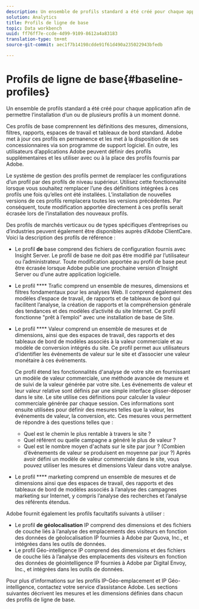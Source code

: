 ```yaml
---
description: Un ensemble de profils standard a été créé pour chaque application afin de permettre l’installation d’un ou de plusieurs profils à un moment donné.
solution: Analytics
title: Profils de ligne de base
topic: Data workbench
uuid: ff76ff7e-ccde-4d99-9109-8612a4a83183
translation-type: tm+mt
source-git-commit: aec1f7b14198cdde91f61d490a235022943bfedb

---
```



# Profils de ligne de base{#baseline-profiles}

Un ensemble de profils standard a été créé pour chaque application afin de permettre l’installation d’un ou de plusieurs profils à un moment donné.

Ces profils de base comprennent les définitions des mesures, dimensions, filtres, rapports, espaces de travail et tableaux de bord standard. Adobe met à jour ces profils en permanence et les met à la disposition de ses concessionnaires via son programme de support logiciel. En outre, les utilisateurs d’applications Adobe peuvent définir des profils supplémentaires et les utiliser avec ou à la place des profils fournis par Adobe.

Le système de gestion des profils permet de remplacer les configurations d’un profil par des profils de niveau supérieur. Utilisez cette fonctionnalité lorsque vous souhaitez remplacer l’une des définitions intégrées à ces profils une fois qu’elles ont été installées. L’installation de nouvelles versions de ces profils remplacera toutes les versions précédentes. Par conséquent, toute modification apportée directement à ces profils serait écrasée lors de l’installation des nouveaux profils.

Des profils de marchés verticaux ou de types spécifiques d’entreprises ou d’industries peuvent également être disponibles auprès d’Adobe ClientCare. Voici la description des profils de référence :

* Le profil **de** base comprend des fichiers de configuration fournis avec Insight Server. Le profil de base ne doit pas être modifié par l’utilisateur ou l’administrateur. Toute modification apportée au profil de base peut être écrasée lorsque Adobe publie une prochaine version d’Insight Server ou d’une autre application logicielle.
* Le profil **** Trafic comprend un ensemble de mesures, dimensions et filtres fondamentaux pour les analyses Web. Il comprend également des modèles d’espace de travail, de rapports et de tableaux de bord qui facilitent l’analyse, la création de rapports et la compréhension générale des tendances et des modèles d’activité du site Internet. Ce profil fonctionne &quot;prêt à l’emploi&quot; avec une installation de base de Site.
* Le profil **** Valeur comprend un ensemble de mesures et de dimensions, ainsi que des espaces de travail, des rapports et des tableaux de bord de modèles associés à la valeur commerciale et au modèle de conversion intégrés du site. Ce profil permet aux utilisateurs d’identifier les événements de valeur sur le site et d’associer une valeur monétaire à ces événements.

   Ce profil étend les fonctionnalités d&#39;analyse de votre site en fournissant un modèle de valeur commerciale, une méthode avancée de mesure et de suivi de la valeur générée par votre site. Les événements de valeur et leur valeur relative sont définis par une simple interface glisser-déposer dans le site. Le site utilise ces définitions pour calculer la valeur commerciale générée par chaque session. Ces informations sont ensuite utilisées pour définir des mesures telles que la valeur, les événements de valeur, la conversion, etc. Ces mesures vous permettent de répondre à des questions telles que :

   * Quel est le chemin le plus rentable à travers le site ?
   * Quel référent ou quelle campagne a généré le plus de valeur ?
   * Quel est le nombre moyen d&#39;achats sur le site par jour ? (Combien d’événements de valeur se produisent en moyenne par jour ?)
   Après avoir défini un modèle de valeur commerciale dans le site, vous pouvez utiliser les mesures et dimensions Valeur dans votre analyse.

* Le profil **** marketing comprend un ensemble de mesures et de dimensions ainsi que des espaces de travail, des rapports et des tableaux de bord de modèles associés à l’analyse des campagnes marketing sur Internet, y compris l’analyse des recherches et l’analyse des référents étendus.

Adobe fournit également les profils facultatifs suivants à utiliser :

* Le profil **de géolocalisation** IP comprend des dimensions et des fichiers de couche liés à l’analyse des emplacements des visiteurs en fonction des données de géolocalisation IP fournies à Adobe par Quova, Inc., et intégrées dans les outils de données.
* Le profil Géo-intelligence IP comprend des dimensions et des fichiers de couche liés à l’analyse des emplacements des visiteurs en fonction des données de géointelligence IP fournies à Adobe par Digital Envoy, Inc., et intégrées dans les outils de données.

Pour plus d’informations sur les profils IP-Géo-emplacement et IP Géo-intelligence, contactez votre service d’assistance Adobe. Les sections suivantes décrivent les mesures et les dimensions définies dans chacun des profils de ligne de base.
